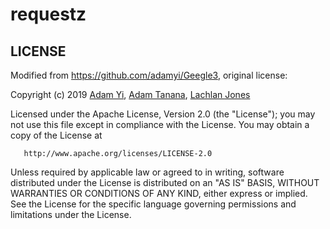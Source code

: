 # requestz

## LICENSE

Modified from https://github.com/adamyi/Geegle3, original license:

Copyright (c) 2019 [Adam Yi](mailto:i@adamyi.com), [Adam Tanana](mailto:adam@tanana.io), [Lachlan Jones](mailto:contact@lachjones.com)

   Licensed under the Apache License, Version 2.0 (the "License");
   you may not use this file except in compliance with the License.
   You may obtain a copy of the License at

       http://www.apache.org/licenses/LICENSE-2.0

   Unless required by applicable law or agreed to in writing, software
   distributed under the License is distributed on an "AS IS" BASIS,
   WITHOUT WARRANTIES OR CONDITIONS OF ANY KIND, either express or implied.
   See the License for the specific language governing permissions and
   limitations under the License.
